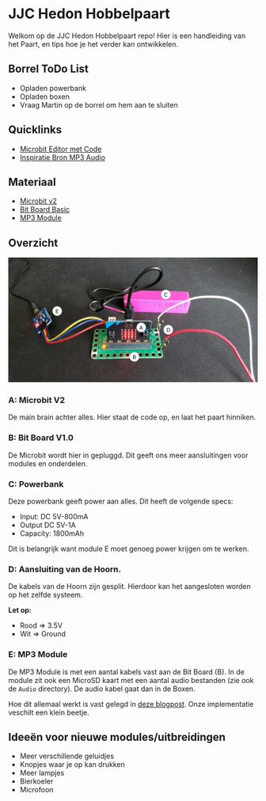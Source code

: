 # JJC Hedon Hobbelpaart
Welkom op de JJC Hedon Hobbelpaart repo! Hier is een handleiding van het Paart, en tips hoe je het verder kan ontwikkelen. 

## Borrel ToDo List
- Opladen powerbank
- Opladen boxen
- Vraag Martin op de borrel om hem aan te sluiten

## Quicklinks
- [Microbit Editor met Code](https://makecode.microbit.org/_bDTKwM4hyDMW)
- [Inspiratie Bron MP3 Audio](https://learn.browndoggadgets.com/Guide/MP3+Audio+Player/334)

## Materiaal
- [Microbit v2](https://makecode.microbit.org/device/v2)
- [Bit Board Basic](https://www.browndoggadgets.com/products/crazy-circuits-bit-board)
- [MP3 Module](https://www.amazon.com/dp/B0725RHR4D?psc=1&ref=ppx_yo2ov_dt_b_product_details)

## Overzicht
![Overzicht](Photos/Overzicht.png)
### A: Microbit V2
De main brain achter alles. Hier staat de code op, en laat het paart hinniken. 

### B: Bit Board V1.0
De Microbit wordt hier in gepluggd. Dit geeft ons meer aansluitingen voor modules en onderdelen. 

### C: Powerbank
Deze powerbank geeft power aan alles. Dit heeft de volgende specs:
- Input: DC 5V-800mA
- Output DC 5V-1A
- Capacity: 1800mAh

Dit is belangrijk want module E moet genoeg power krijgen om te werken. 

### D: Aansluiting van de Hoorn.
De kabels van de Hoorn zijn gesplit. Hierdoor kan het aangesloten worden op het zelfde systeem. 

**Let op:**
- Rood => 3.5V
- Wit => Ground

### E: MP3 Module
De MP3 Module is met een aantal kabels vast aan de Bit Board (B). In de module zit ook een MicroSD kaart met een aantal audio bestanden (zie ook de `Audio` directory). De audio kabel gaat dan in de Boxen. 

Hoe dit allemaal werkt is vast gelegd in [deze blogpost](https://learn.browndoggadgets.com/Guide/MP3+Audio+Player/334). Onze implementatie veschilt een klein beetje. 

## Ideeën voor nieuwe modules/uitbreidingen
- Meer verschillende geluidjes
- Knopjes waar je op kan drukken
- Meer lampjes
- Bierkoeler
- Microfoon